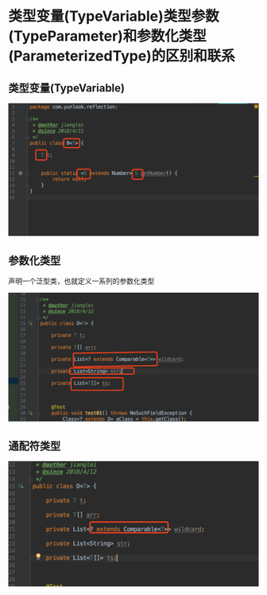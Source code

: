 # 类型变量\(TypeVariable\)类型参数\(TypeParameter\)和参数化类型\(ParameterizedType\)的区别和联系

## 类型变量\(TypeVariable\)

![](/assets/1523494724130.png)

## 参数化类型

声明一个泛型类，也就定义一系列的参数化类型

![](/assets/1523502846664.png)

## 通配符类型

![](/assets/1523502974981.png)

